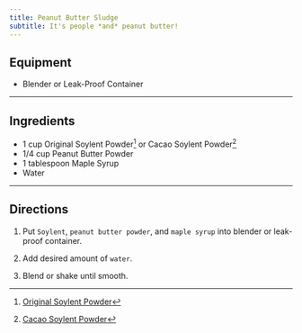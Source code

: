 ```yaml
---
title: Peanut Butter Sludge
subtitle: It's people *and* peanut butter!
---
```


## Equipment
- Blender or Leak-Proof Container

---

## Ingredients
- 1 cup Original Soylent Powder[^1] or Cacao Soylent Powder[^2]
- 1/4 cup Peanut Butter Powder
- 1 tablespoon Maple Syrup
- Water

---

## Directions
1. Put `Soylent`, `peanut butter powder`, and `maple syrup` into blender or leak-proof container.

2. Add desired amount of `water`.

3. Blend or shake until smooth.

[^1]: [Original Soylent Powder](https://soylent.com/products/powder-original)
[^2]: [Cacao Soylent Powder](https://soylent.com/products/powder-cacao)